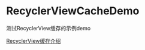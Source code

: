 # RecyclerViewCacheDemo
测试RecyclerView缓存的示例demo


[RecyclerView缓存介绍](https://www.jianshu.com/p/5a8244cae190)
